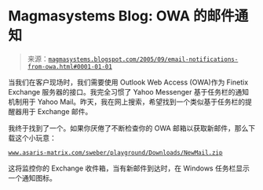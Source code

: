 <!--yml

分类：未分类

日期：2024-05-18 05:25:37

-->

# Magmasystems Blog: OWA 的邮件通知

> 来源：[`magmasystems.blogspot.com/2005/09/email-notifications-from-owa.html#0001-01-01`](http://magmasystems.blogspot.com/2005/09/email-notifications-from-owa.html#0001-01-01)

当我们在客户现场时，我们需要使用 Outlook Web Access (OWA)作为 Finetix Exchange 服务器的接口。我完全习惯了 Yahoo Messenger 基于任务栏的通知机制用于 Yahoo Mail。昨天，我在网上搜索，希望找到一个类似基于任务栏的提醒器用于 Exchange 邮件。

我终于找到了一个。如果你厌倦了不断检查你的 OWA 邮箱以获取新邮件，那么下载这个小玩意：

[`www.asaris-matrix.com/sweber/playground/Downloads/NewMail.zip`](http://www.asaris-matrix.com/sweber/playground/Downloads/NewMail.zip "访问 Confluence 之外的页面")

这将监控你的 Exchange 收件箱，当有新邮件到达时，在 Windows 任务栏显示一个通知图标。
